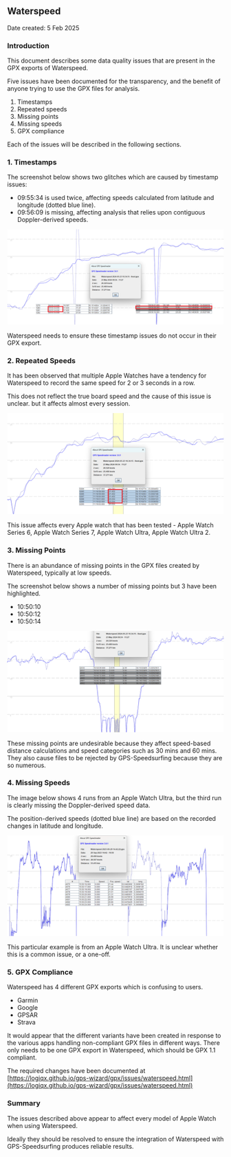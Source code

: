 ## Waterspeed

Date created: 5 Feb 2025



### Introduction

This document describes some data quality issues that are present in the GPX exports of Waterspeed.

Five issues have been documented for the transparency, and the benefit of anyone trying to use the GPX files for analysis.

1. Timestamps
2. Repeated speeds
3. Missing points
4. Missing speeds
5. GPX compliance

Each of the issues will be described in the following sections.



### 1. Timestamps

The screenshot below shows two glitches which are caused by timestamp issues:

- 09:55:34 is used twice, affecting speeds calculated from latitude and longitude (dotted blue line).
- 09:56:09 is missing, affecting analysis that relies upon contiguous Doppler-derived speeds.

![timestamps](img/timestamps.png)

Waterspeed needs to ensure these timestamp issues do not occur in their GPX export.



### 2. Repeated Speeds

It has been observed that multiple Apple Watches have a tendency for Waterspeed to record the same speed for 2 or 3 seconds in a row.

This does not reflect the true board speed and the cause of this issue is unclear. but it affects almost every session.

![timestamps](img/repeats.png)

This issue affects every Apple watch that has been tested - Apple Watch Series 6, Apple Watch Series 7, Apple Watch Ultra, Apple Watch Ultra 2.



### 3. Missing Points

There is an abundance of missing points in the GPX files created by Waterspeed, typically at low speeds.

The screenshot below shows a number of missing points but 3 have been highlighted.

- 10:50:10
- 10:50:12
- 10:50:14

![timestamps](img/missing.png)

These missing points are undesirable because they affect speed-based distance calculations and speed categories such as 30 mins and 60 mins. They also cause files to be rejected by GPS-Speedsurfing because they are so numerous.



### 4. Missing Speeds

The image below shows 4 runs from an Apple Watch Ultra, but the third run is clearly missing the Doppler-derived speed data.

The position-derived speeds (dotted blue line) are based on the recorded changes in latitude and longitude.

![ghosts](img/ghosts.png)

This particular example is from an Apple Watch Ultra. It is unclear whether this is a common issue, or a one-off.



### 5. GPX Compliance

Waterspeed has 4 different GPX exports which is confusing to users.

- Garmin
- Google
- GPSAR
- Strava

It would appear that the different variants have been created in response to the various apps handling non-compliant GPX files in different ways. There only needs to be one GPX export in Waterspeed, which should be GPX 1.1 compliant.

The required changes have been documented at [https://logiqx.github.io/gps-wizard/gpx/issues/waterspeed.html](https://logiqx.github.io/gps-wizard/gpx/issues/waterspeed.html)



### Summary

The issues described above appear to affect every model of Apple Watch when using Waterspeed.

Ideally they should be resolved to ensure the integration of Waterspeed with GPS-Speedsurfing produces reliable results.
